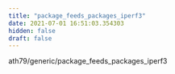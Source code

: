 ```yaml
---
title: "package_feeds_packages_iperf3"
date: 2021-07-01 16:51:03.354303
hidden: false
draft: false
---
```


ath79/generic/package_feeds_packages_iperf3

